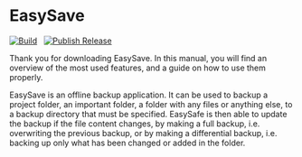 # EasySave


[![Build](https://github.com/Ant0ine64/EasySave/actions/workflows/build.yml/badge.svg)](https://github.com/Ant0ine64/EasySave/actions/workflows/build.yml) &nbsp;
[![Publish Release](https://github.com/Ant0ine64/EasySave/actions/workflows/publish.yml/badge.svg)](https://github.com/Ant0ine64/EasySave/actions/workflows/publish.yml)

Thank you for downloading EasySave. In this manual, you will find an overview of the most used features, and a guide on how to use them properly. 

EasySave is an offline backup application. It can be used to backup a project folder, an important folder, a folder with any files or anything else, to a backup directory that must be specified. EasySafe is then able to update the backup if the file content changes, by making a full backup, i.e. overwriting the previous backup, or by making a differential backup, i.e. backing up only what has been changed or added in the folder.
